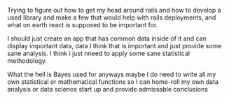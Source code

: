 Trying to figure out how to get my
head around rails and how to develop a
used library and make a few that would
help with rails deployments, and what
on earth react is supposed to be important
for.

I should just create an app that has
common data inside of it and can display
important data, data I think that is
important and just provide some sane
analysis. I think i just nneed to
apply some sane statistical
methodology.

What the hell is Bayes used for anyways
maybe I do need to write all my own
statistical or mathematical functions
so I can home-roll my own data analysis
or data science start up and provide
admissable conclusions 